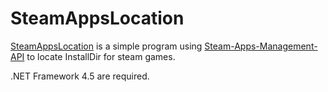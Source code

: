 # SteamAppsLocation

[SteamAppsLocation](https://github.com/hzqst/SteamAppsLocation) is a simple program using [Steam-Apps-Management-API](https://github.com/Indieteur/Steam-Apps-Management-API) to locate InstallDir for steam games.

.NET Framework 4.5 are required.
